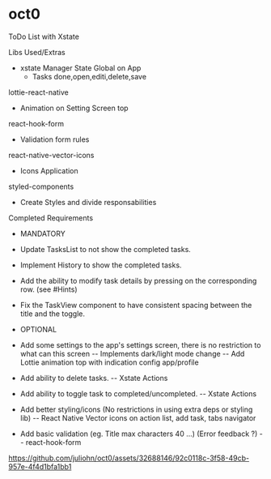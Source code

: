 # oct0
 ToDo List with Xstate

Libs Used/Extras

- xstate Manager State Global on App 
  - Tasks done,open,editi,delete,save
  
lottie-react-native
 - Animation on Setting Screen top
    
react-hook-form
 - Validation form rules

react-native-vector-icons
  - Icons Application
  
styled-components
 - Create Styles and divide responsabilities

Completed Requirements
 - MANDATORY
 - Update TasksList to not show the completed tasks.
 - Implement History to show the completed tasks.
 - Add the ability to modify task details by pressing on the corresponding row. (see #Hints)
 - Fix the TaskView component to have consistent spacing between the title and the toggle.

 - OPTIONAL
 - Add some settings to the app's settings screen, there is no restriction to what can this screen
   -- Implements dark/light mode change
   -- Add Lottie animation top with indication config app/profile
   
 - Add ability to delete tasks.
    -- Xstate Actions
   
 - Add ability to toggle task to completed/uncompleted.
   -- Xstate Actions
   
 - Add better styling/icons (No restrictions in using extra deps or styling lib)
    -- React Native Vector icons on action list, add task, tabs navigator
   
 - Add basic validation (eg. Title max characters 40 ...) (Error feedback ?) 
    -- react-hook-form
    

https://github.com/juliohn/oct0/assets/32688146/92c0118c-3f58-49cb-957e-4f4d1bfa1bb1

